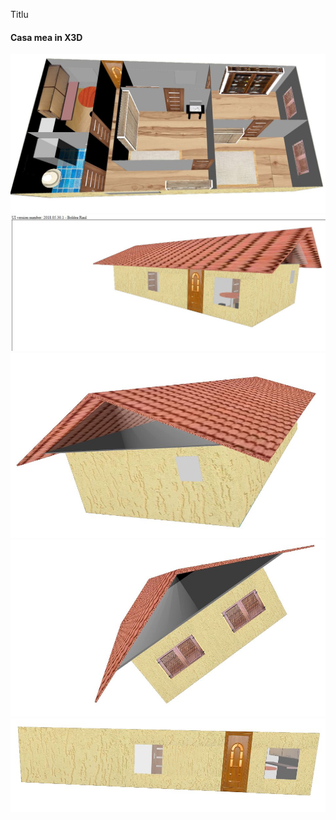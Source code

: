 Titlu
<h4>Casa mea in X3D </h4>

<img src="Poze_casa/Casa_sus.jpg">
<img src="Poze_casa/Casa_profil_fata.jpg">
<img src="Poze_casa/Casa_lateral.jpg">
<img src="Poze_casa/Casa_strada.jpg">
<img src="Poze_casa/Vedere_geam.jpg">

